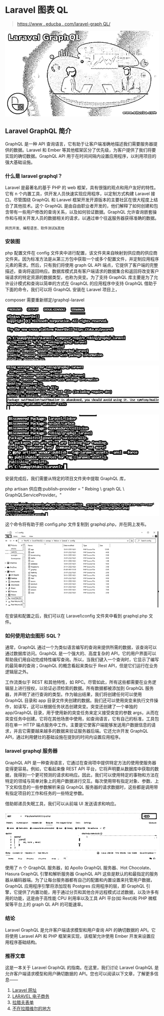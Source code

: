 # Laravel 图表 QL

> [https://www . educba . com/laravel-graph QL/](https://www.educba.com/laravel-graphql/)

![Laravel GraphQL](img/dbde5df52adca6abe8582ae56a106487.png)



## Laravel GraphQL 简介

GraphQL 是一种 API 查询语言，它有助于让客户端准确地描述我们需要服务器提供的数据。Laravel 和 Ember 等其他框架区分了优先级，为客户提供了我们将要实现的确切数据。GraphQL API 用于在时间间隔内设置应用程序，以利用项目的强大基础设施。

### 什么是 laravel graphql？

Laravel 是最著名的基于 PHP 的 web 框架，具有很强的观点和用户友好的特性。它有 n 个内置工具，供开发人员快速实现应用程序，以定制方式构建 Laravel 接口。尽管围绕 GraphQL 和 Laravel 框架开发开源版本的主要社区在很大程度上结合了其他技术。这个 GraphQL 是由自由职业者开发的，他们解释了如何创建和包含带有一些用户修改的查询关系，以及如何验证数据。GraphQL 允许查询嵌套操作和与相关开发人员的数据相关的请求，以通过单个往返服务器获得准确的数据。

<small>网页开发、编程语言、软件测试&其他</small>

### 安装图

php 配置文件在 config 文件夹中进行配置，该文件夹来自映射到供应商的供应商文件夹。因为标准方法是从第三方包中获取一个或多个配置文件，并定制应用程序元素的需求。然后，只有我们将使用 graph QL API 端点，它提供了客户端的完整描述，查询将返回响应。数据库模式具有客户端请求的数据集合和返回将改变客户端请求的特定资源的数据类型，也称为突变。为了支持 GraphQL 库主要是为了允许设计模式和查询以简单的方式在 GraphQL 的应用程序中支持 GraphQL 借助于下面的命令，我们可以将 GraphQL 安装在 Laravel 项目上，

composer 需要重新绑定/graphql-laravel

![Laravel GraphQL output 1](img/9f37822596afaf1b1b6848f0b9c82404.png)



![Laravel GraphQL output 2](img/4561bc82ffb54b1f966239525c5bce72.png)



![Laravel GraphQL output 3](img/3c203023efe89b2a152dd1c683d3728f.png)



安装完成后，我们需要从特定的项目文件夹中提取 GraphQL 库，

php artisan 供应商:publish–provider = " Rebing \ graph QL \ GraphQLServiceProvider。"

![output 4](img/db5dc1b3aeaed51820787a00e6206389.png)



这个命令将有助于把 config.php 文件复制到 graphql.php，并在网上发布。

![output 5](img/6224ad88706cd38083669d93f2d20c6b.png)



在安装和配置之后，我们可以在 Laravel\config 文件夹中看到 graphql.php 文件。

### 如何使用幼虫图形 SQL？

通常，GraphQL 通过一个为类似语言编写的查询来提供所需的数据，该查询可以通过数据库访问。GraphQL 是一个强大的、高度复杂的 API，它的用户界面可以帮助我们用自动完成特性编写查询。所以，当我们键入一个查询时，它显示了编写的最简单的查询；GraphQL 的概念看起来类似于 Rest API，但是它们运行在业务逻辑层之外。

工作流类似于 REST 和其他特性，如 RPC。尽管如此，所有这些都需要在业务逻辑层上进行授权，以验证必须检索的数据。所有数据都被添加到 GraphQL 服务器，并声明了进行查询的类型。作为输出结果，我们将创建任何可以使用 GraphQL 目录和 app 目录文件夹创建的数据。我们还可以使用突变来执行文件操作，如读写，这可以根据任务状态创建突变。突变还创建了一个单独的 app/GraphQL 目录，用于使用新的突变任务来定义接受突变的参数 args，从而在突变任务中创建。它将在其他场景中使用，如查询语言，它有自己的标准，工具包将在单一 HTTP 端点服务中工作。主要是它使客户端能够发送用户数据信息的请求，并且它需要越来越多的数据来验证服务器后端。它还允许开发 GraphQL API，通过利用健壮的基础设施在提到的时间内设置应用程序。

### laravel graphql 服务器

GraphQL API 是一种查询语言，它通过在查询项中提供特定方法的使用使服务器变得更容易。例如，它看起来像 REST API 平台，它将声明要从数据库中获取的数据，我得到一个更可预测的请求和响应。因此，我们可以使用特定的事物和方法在特定的领域与简单对象上的用户数据进行交互。每次使用带有指定对象、参数、上下文和信息的一些参数解析来自 GraphQL 服务器的请求数据时，这些都是调用带有指定项目的工作和任务的一些特定参数。

借助邮递员失眠工具，我们可以从前端 UI 发送请求和响应。

![output 6](img/a757c6688c10e045c34bf0e944b3f78a.png)



使用了 n 个 GraphQL 服务器，如 Apollo GraphQL 服务器、Hot Chocolate、Hasura GraphQL 引擎和解析服务器 GraphQL API 这些是默认的和最指定的服务器从编码器端。为了让每台服务器都有自己的配置和内置设置来托管用户数据，GraphQL 应用程序引擎将添加现有 Postgres 应用程序的层，即 GraphQL 引擎，它提供了内置功能，用于通过分页和其他合并远程模式过滤数据，以及许多有用的功能，这是由于高性能 CPU 利用率以及工具 API 平台(如 Rest)和 PHP 微框架等平台上的 graph QL API 的可能速率。

### 结论

Laravel GraphQL 是允许客户端请求模型和用户查询 API 的确切数据的 API。它将使用 Laravel API 和 PHP 框架来实现，该框架允许使用 Ember 开发来设置应用程序基础结构。

### 推荐文章

这是一本关于 Laravel GraphQL 的指南。在这里，我们讨论 Laravel GraphQL 是允许客户端请求模型和用户确切数据的 API。您也可以阅读以下文章，了解更多信息——

1.  [Laravel 网址](https://www.educba.com/laravel-url/)
2.  [LARAVEL 电子商务](https://www.educba.com/laravel-ecommerce/)
3.  [拉腊夫表单](https://www.educba.com/laravel-orm/)
4.  [不在拉腊维尔的地方](https://www.educba.com/where-not-in-laravel/)





